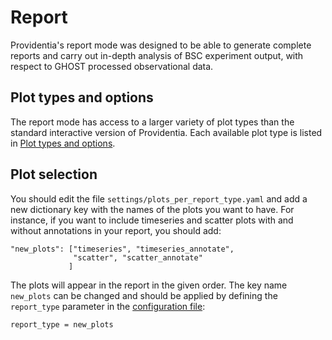# Report

Providentia's report mode was designed to be able to generate complete reports and carry out in-depth analysis of BSC experiment output, with respect to GHOST processed observational data.

## Plot types and options

The report mode has access to a larger variety of plot types than the standard interactive version of Providentia. Each available plot type is listed in [Plot types and options](Plot-types-and-options).

## Plot selection
You should edit the file `settings/plots_per_report_type.yaml` and add a new dictionary key with the names of the plots you want to have. For instance, if you want to include timeseries and scatter plots with and without annotations in your report, you should add:

```
"new_plots": ["timeseries", "timeseries_annotate", 
              "scatter", "scatter_annotate"
             ]
```

The plots will appear in the report in the given order. The key name `new_plots` can be changed and should be applied by defining the `report_type` parameter in the [configuration file](Configuration-files):

```
report_type = new_plots
```